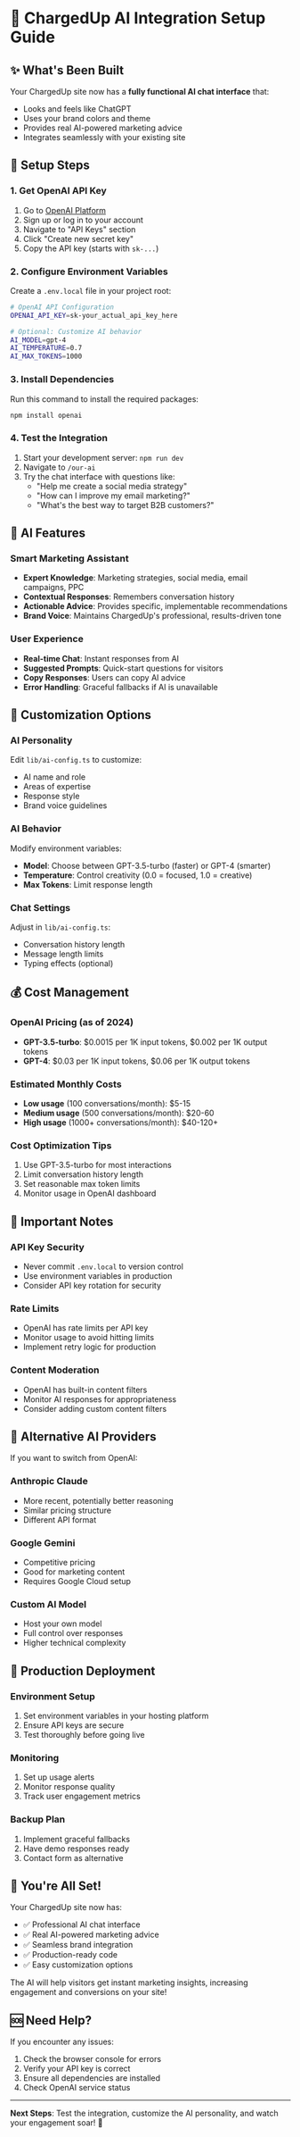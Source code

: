 # 🚀 ChargedUp AI Integration Setup Guide

## ✨ What's Been Built

Your ChargedUp site now has a **fully functional AI chat interface** that:

- Looks and feels like ChatGPT
- Uses your brand colors and theme
- Provides real AI-powered marketing advice
- Integrates seamlessly with your existing site

## 🔑 Setup Steps

### 1. Get OpenAI API Key

1. Go to [OpenAI Platform](https://platform.openai.com/)
2. Sign up or log in to your account
3. Navigate to "API Keys" section
4. Click "Create new secret key"
5. Copy the API key (starts with `sk-...`)

### 2. Configure Environment Variables

Create a `.env.local` file in your project root:

```bash
# OpenAI API Configuration
OPENAI_API_KEY=sk-your_actual_api_key_here

# Optional: Customize AI behavior
AI_MODEL=gpt-4
AI_TEMPERATURE=0.7
AI_MAX_TOKENS=1000
```

### 3. Install Dependencies

Run this command to install the required packages:

```bash
npm install openai
```

### 4. Test the Integration

1. Start your development server: `npm run dev`
2. Navigate to `/our-ai`
3. Try the chat interface with questions like:
   - "Help me create a social media strategy"
   - "How can I improve my email marketing?"
   - "What's the best way to target B2B customers?"

## 🎯 AI Features

### **Smart Marketing Assistant**

- **Expert Knowledge**: Marketing strategies, social media, email campaigns, PPC
- **Contextual Responses**: Remembers conversation history
- **Actionable Advice**: Provides specific, implementable recommendations
- **Brand Voice**: Maintains ChargedUp's professional, results-driven tone

### **User Experience**

- **Real-time Chat**: Instant responses from AI
- **Suggested Prompts**: Quick-start questions for visitors
- **Copy Responses**: Users can copy AI advice
- **Error Handling**: Graceful fallbacks if AI is unavailable

## 🔧 Customization Options

### **AI Personality**

Edit `lib/ai-config.ts` to customize:

- AI name and role
- Areas of expertise
- Response style
- Brand voice guidelines

### **AI Behavior**

Modify environment variables:

- **Model**: Choose between GPT-3.5-turbo (faster) or GPT-4 (smarter)
- **Temperature**: Control creativity (0.0 = focused, 1.0 = creative)
- **Max Tokens**: Limit response length

### **Chat Settings**

Adjust in `lib/ai-config.ts`:

- Conversation history length
- Message length limits
- Typing effects (optional)

## 💰 Cost Management

### **OpenAI Pricing** (as of 2024)

- **GPT-3.5-turbo**: $0.0015 per 1K input tokens, $0.002 per 1K output tokens
- **GPT-4**: $0.03 per 1K input tokens, $0.06 per 1K output tokens

### **Estimated Monthly Costs**

- **Low usage** (100 conversations/month): $5-15
- **Medium usage** (500 conversations/month): $20-60
- **High usage** (1000+ conversations/month): $40-120+

### **Cost Optimization Tips**

1. Use GPT-3.5-turbo for most interactions
2. Limit conversation history length
3. Set reasonable max token limits
4. Monitor usage in OpenAI dashboard

## 🚨 Important Notes

### **API Key Security**

- Never commit `.env.local` to version control
- Use environment variables in production
- Consider API key rotation for security

### **Rate Limits**

- OpenAI has rate limits per API key
- Monitor usage to avoid hitting limits
- Implement retry logic for production

### **Content Moderation**

- OpenAI has built-in content filters
- Monitor AI responses for appropriateness
- Consider adding custom content filters

## 🔄 Alternative AI Providers

If you want to switch from OpenAI:

### **Anthropic Claude**

- More recent, potentially better reasoning
- Similar pricing structure
- Different API format

### **Google Gemini**

- Competitive pricing
- Good for marketing content
- Requires Google Cloud setup

### **Custom AI Model**

- Host your own model
- Full control over responses
- Higher technical complexity

## 📱 Production Deployment

### **Environment Setup**

1. Set environment variables in your hosting platform
2. Ensure API keys are secure
3. Test thoroughly before going live

### **Monitoring**

1. Set up usage alerts
2. Monitor response quality
3. Track user engagement metrics

### **Backup Plan**

1. Implement graceful fallbacks
2. Have demo responses ready
3. Contact form as alternative

## 🎉 You're All Set!

Your ChargedUp site now has:

- ✅ Professional AI chat interface
- ✅ Real AI-powered marketing advice
- ✅ Seamless brand integration
- ✅ Production-ready code
- ✅ Easy customization options

The AI will help visitors get instant marketing insights, increasing engagement and conversions on your site!

## 🆘 Need Help?

If you encounter any issues:

1. Check the browser console for errors
2. Verify your API key is correct
3. Ensure all dependencies are installed
4. Check OpenAI service status

---

**Next Steps**: Test the integration, customize the AI personality, and watch your engagement soar! 🚀
